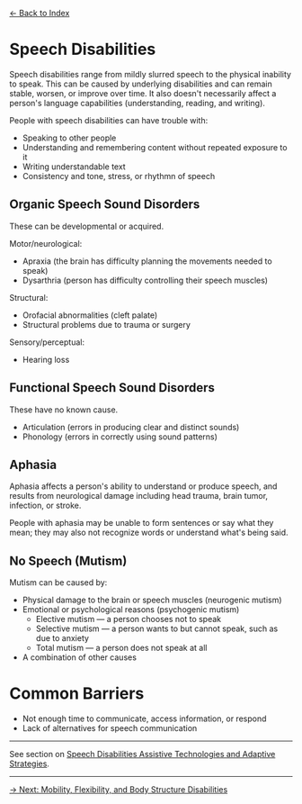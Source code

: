 [&larr; Back to Index](../index.md)

# Speech Disabilities

Speech disabilities range from mildly slurred speech to the physical inability to speak. This can be caused by underlying disabilities and can remain stable, worsen, or improve over time. It also doesn't necessarily affect a person's language capabilities (understanding, reading, and writing).

People with speech disabilities can have trouble with:
* Speaking to other people
* Understanding and remembering content without repeated exposure to it
* Writing understandable text
* Consistency and tone, stress, or rhythmn of speech

## Organic Speech Sound Disorders
These can be developmental or acquired. 

Motor/neurological: 
* Apraxia (the brain has difficulty planning the movements needed to speak)
* Dysarthria (person has difficulty controlling their speech muscles)

Structural:
* Orofacial abnormalities (cleft palate)
* Structural problems due to trauma or surgery

Sensory/perceptual:
* Hearing loss

## Functional Speech Sound Disorders
These have no known cause.

* Articulation (errors in producing clear and distinct sounds)
* Phonology (errors in correctly using sound patterns)

## Aphasia
Aphasia affects a person's ability to understand or produce speech, and results from neurological damage including head trauma, brain tumor, infection, or stroke. 

People with aphasia may be unable to form sentences or say what they mean; they may also not recognize words or understand what's being said.

## No Speech (Mutism)
Mutism can be caused by:
* Physical damage to the brain or speech muscles (neurogenic mutism)
* Emotional or psychological reasons (psychogenic mutism)
    * Elective mutism — a person chooses not to speak
    * Selective mutism — a person wants to but cannot speak, such as due to anxiety
    * Total mutism — a person does not speak at all
* A combination of other causes

# Common Barriers
* Not enough time to communicate, access information, or respond
* Lack of alternatives for speech communication

---

See section on [Speech Disabilities Assistive Technologies and Adaptive Strategies](/1-disabilities-challenges-and-assistive-technologies/c-assistive-technologies-and-adaptive-strategies/speech-disabilities.md).

--- 

[&rarr; Next: Mobility, Flexibility, and Body Structure Disabilities](mobility-flexibility-and-body-structure-disabilities.md)
